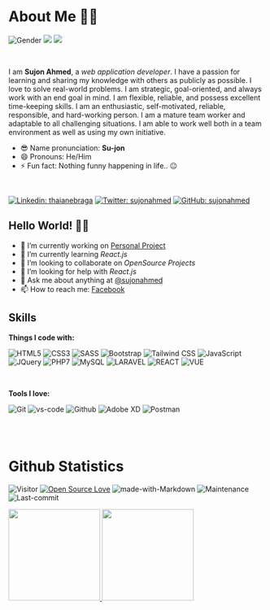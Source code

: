 # About Me 👨‍💻

![Gender](https://img.shields.io/badge/gender-%F0%9F%A4%B5-lightgrey) 
![](https://img.shields.io/badge/Relationship-Single-red)
![](https://img.shields.io/badge/👨‍💻-Web%20Application%20Developer-dodgerblue)
<!-- ![](https://img.shields.io/badge/Job-Looking-_.svg) -->

<br>

I am **Sujon Ahmed**, a *web application developer*. I have a passion for learning and sharing my knowledge with others as publicly as possible. I love to solve real-world problems. I am strategic, goal-oriented, and always work with an end goal in mind. I am flexible, reliable, and possess excellent time-keeping skills. I am an enthusiastic, self-motivated, reliable, responsible, and hard-working person. I am a mature team worker and adaptable to all challenging situations. I am able to work well both in a team environment as well as using my own initiative.

- 😎 Name pronunciation: **Su-jon**
- 😄 Pronouns: He/Him
- ⚡ Fun fact: Nothing funny happening in life.. 😐

<br>

[![Linkedin: thaianebraga](https://img.shields.io/badge/-sujon-ahmed?style=flat-square&logo=Linkedin&logoColor=white&link=https://www.linkedin.com/in/sujon-ahmed-469b6320a/)](https://www.linkedin.com/in/sujon-ahmed-469b6320a/)
[![Twitter: sujonahmed](https://img.shields.io/twitter/follow/sujonahmedriman?style=social)](https://twitter.com/sujonahmedriman)
[![GitHub: sujonahmed](https://img.shields.io/github/followers/sujon-ahmed?label=follow&style=social)](https://github.com/Sujon-Ahmed)

## Hello World! 🙋‍♂️


- 🔭 I’m currently working on <a href="https://sujon-ahmed.github.io/portfolio/" target="_blank">Personal Project</a>
- 🌱 I’m currently learning *React.js*
- 👯 I’m looking to collaborate on *OpenSource Projects*
- 🤔 I’m looking for help with *React.js*
- 💬 Ask me about anything at [@sujonahmed](https://twitter.com/sujonahmedriman)
- 📫 How to reach me: [Facebook](https://www.facebook.com/sujonahmedriman.75/)


## Skills

**Things I code with:**

![HTML5](https://img.shields.io/badge/HTML5-E34F26?style=for-the-badge&logo=html5&logoColor=white)
![CSS3](https://img.shields.io/badge/CSS3-1572B6?style=for-the-badge&logo=css3&logoColor=white)
![SASS](https://img.shields.io/badge/SASS-hotpink.svg?style=for-the-badge&logo=SASS&logoColor=white)
![Bootstrap](https://img.shields.io/badge/Bootstrap-563D7C?style=for-the-badge&logo=bootstrap&logoColor=white)
![Tailwind CSS](https://img.shields.io/badge/TailwindCSS-f2f2f2?style=for-the-badge&logo=tailwindcss&logoColor=#38bdf8)
![JavaScript](https://img.shields.io/badge/JavaScript-F7DF1E?style=for-the-badge&logo=javascript&logoColor=black)
![JQuery](https://img.shields.io/badge/jQuery-0769AD?style=for-the-badge&logo=jquery&logoColor=white)
![PHP7](https://img.shields.io/badge/PHP-777BB4?style=for-the-badge&logo=php&logoColor=white)
![MySQL](https://img.shields.io/badge/MySQL-00000F?style=for-the-badge&logo=mysql&logoColor=white)
![LARAVEL](https://img.shields.io/badge/LARAVEL-F05340?style=for-the-badge&logo=laravel&logoColor=white)
![REACT](https://img.shields.io/badge/REACT-222222?style=for-the-badge&logo=react&logoColor=#00D8FF)
![VUE](https://img.shields.io/badge/vuejs%20-%2335495e.svg?&style=for-the-badge&logo=vue.js&logoColor=%234FC08D)

<br>

**Tools I love:**

![Git](https://img.shields.io/badge/git%20-%23F05033.svg?&style=for-the-badge&logo=git&logoColor=white)
![vs-code](https://img.shields.io/badge/-VS%20Code-007ACC?style=for-the-badge&logo=visual-studio-code)
![Github](https://img.shields.io/badge/GitHub-100000?style=for-the-badge&logo=github&logoColor=white)
![Adobe XD](https://img.shields.io/badge/Adobe%20XD-470137?style=for-the-badge&logo=Adobe%20XD&logoColor=#FF61F6)
![Postman](https://img.shields.io/badge/postman%20-%23F05033.svg?&style=for-the-badge&logo=postman&logoColor=white)

<br>
<br>

# Github Statistics

![Visitor](https://komarev.com/ghpvc/?username=sujon-ahmedz&color=blueviolet&style=flat-square) 
[![Open Source Love](https://badges.frapsoft.com/os/v1/open-source.svg?v=103)](https://github.com/sujon-ahmed)
![made-with-Markdown](https://img.shields.io/badge/Made%20with-Markdown-1f425f.svg?style=flat-square)
![Maintenance](https://img.shields.io/badge/Maintained%3F-yes-green.svg?style=flat-square&color=brightgreen)
![Last-commit](https://img.shields.io/github/last-commit/sujon-ahmed/sujon-ahmed?style=flat-square&color=blueviolet)


<div>
  <a href="https://github.com/Sujon-Ahmed">
  <img height="180em" src="https://github-readme-stats.vercel.app/api?username=Sujon-Ahmed&show_icons=true&theme=dracula&include_all_commits=true&count_private=true"/>
  <img height="180em" src="https://github-readme-stats.vercel.app/api/top-langs/?username=Sujon-Ahmed&layout=compact&langs_count=7&theme=dracula"/>
</div>


